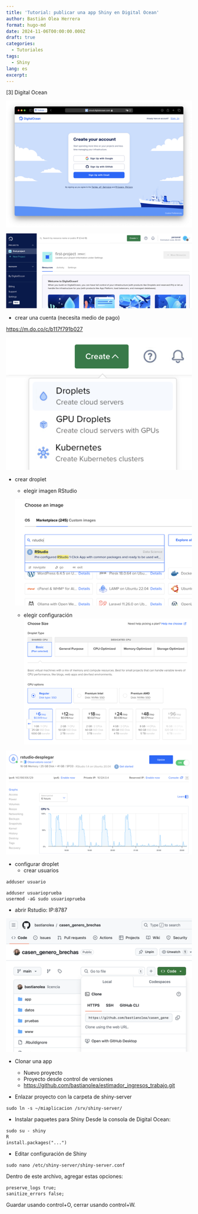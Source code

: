 ```yaml
---
title: 'Tutorial: publicar una app Shiny en Digital Ocean'
author: Bastián Olea Herrera
format: hugo-md
date: 2024-11-06T00:00:00.000Z
draft: true
categories:
  - Tutoriales
tags:
  - Shiny
lang: es
excerpt: 
---
```



[3] Digital Ocean

![](tutorial_digitalocean_2.png)


![](tutorial_digitalocean_3.png)

- crear una cuenta (necesita medio de pago)

https://m.do.co/c/b117f791b027

![](tutorial_digitalocean_4.png)
- crear droplet
    - elegir imagen RStudio
    
    ![](tutorial_digitalocean_5.png)
    - elegir configuración
    ![](tutorial_digitalocean_6.png)
    
    
![](tutorial_digitalocean_7.png)
- configurar droplet
    - crear usuarios
```
adduser usuario
```

```
adduser usuarioprueba
usermod -aG sudo usuarioprueba
```

- abrir Rstudio: IP:8787


![](tutorial_digitalocean_1.png)
- Clonar una app
    - Nuevo proyecto
    - Proyecto desde control de versiones
    - https://github.com/bastianolea/estimador_ingresos_trabajo.git

- Enlazar proyecto con la carpeta de shiny-server
```
sudo ln -s ~/miaplicacion /srv/shiny-server/
```

- Instalar paquetes para Shiny
Desde la consola de Digital Ocean:
```
sudo su - shiny
R
install.packages("...")
```

- Editar configuración de Shiny
```
sudo nano /etc/shiny-server/shiny-server.conf
```
Dentro de este archivo, agregar estas opciones:
```
preserve_logs true;
sanitize_errors false;
```

Guardar usando control+O, cerrar usando control+W.

